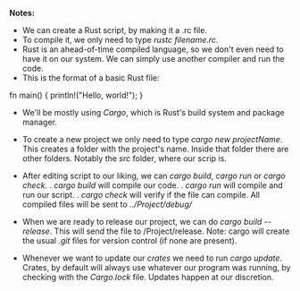 **Notes:**


- We can create a Rust script, by making it a .rc file.
- To compile it, we only need to type *rustc filename.rc*.
- Rust is an ahead-of-time compiled language, so we don't even need to have it on our system.
  We can simply use another compiler and run the code.
- This is the format of a basic Rust file:

fn main() {
    println!("Hello, world!");
}


- We'll be mostly using *Cargo*, which is Rust's build system and package manager.
- To create a new project we only need to type *cargo new projectName*.
  This creates a folder with the project's name.
  Inside that folder there are other folders. Notably the *src* folder, where our scrip is.
- After editing script to our liking, we can *cargo build*, *cargo run* or *cargo check*.
  . *cargo build* will compile our code.
  . *cargo run* will compile and run our script.
  . *cargo check* will verify if the file can compile.
  All compiled files will be sent to *../Project/debug/*
- When we are ready to release our project, we can do *cargo build --release*.
  This will send the file to /Project/release.
  Note: cargo will create the usual *.git* files for version control (if none are present).
  
- Whenever we want to update our *crates* we need to run *cargo update*.
  Crates, by default will always use whatever our program was running,
  by checking with the *Cargo.lock* file. Updates happen at our discretion.


